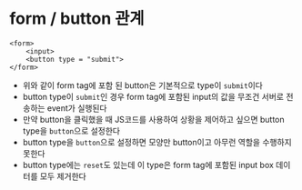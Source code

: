 # form / button 관계

```
<form>
	<input>
	<button type = "submit">
</form>
```

* 위와 같이 form tag에 포함 된 button은 기본적으로 type이 ```submit```이다
* button type이 ```submit```인 경우 form tag에 포함된 input의 값을 무조건 서버로 전송하는 event가 실행된다
* 만약 button을 클릭했을 때 JS코드를 사용하여 상황을 제어하고 싶으면 button type을 ```button```으로 설정한다
* button type을 ```button```으로 설정하면 모양만 button이고 아무런 역할을 수행하지 못한다
* button type에는 ```reset```도 있는데 이 type은 form tag에 포함된 input box 데이터를 모두 제거한다